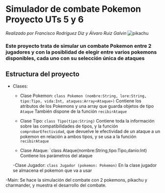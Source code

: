 # Simulador de combate Pokemon      Proyecto  UTs 5 y 6                    
*Realizado por Francisco Rodríguez Diz y Álvaro Ruiz Galvin*
![pikachu](https://upload.wikimedia.org/wikipedia/commons/thumb/9/98/International_Pok%C3%A9mon_logo.svg/1200px-International_Pok%C3%A9mon_logo.svg.png)

### Este proyecto trata de simular un combate Pokemon entre 2 jugadores y con la posiblidad de elegir entre varios pokemons disponibles, cada uno con su selección única de ataques


## Estructura del proyecto

  - Clases:
    - Clase Pokemon: ` class Pokemon (nombre:String, lore:String, tipo:Tipo, vida:Int, ataques:Array<Ataque>) `
      Contiene los atributos de los Pokemons y una array que guarda objetos de tipo `Ataque`
      También dispone de la función `recibirAtaque`
      
    - Clase Tipo: ` class Tipo(tipo:String) `
      Contiene toda la información sobre las compatibilidades de tipos, y la función `comprobarEfectividad`, que devuelve
      le efectividad de un ataque a un pokemon en relación a ambos tipos, y se usa a la función `recibirAtaque`
      
    - Clase Ataque: `class Ataque(nombre:String,tipo:Tipo,danio:Int)
      Contiene los parámetros del ataque
      
    -Clase Jugador: `class Jugador (pokemon: Pokemon)`
      En la clase jugador se almacena el pokemon que va a usar
      
  -Main: Se hace la simulación del combate con 2 pokemons, pikachu y charmander, y muestra el desarrollo del combate.
